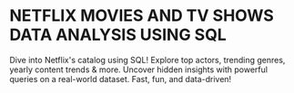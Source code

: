 # NETFLIX MOVIES AND TV SHOWS DATA ANALYSIS USING SQL
 Dive into Netflix's catalog using SQL! Explore top actors, trending genres, yearly content trends &amp; more. Uncover hidden insights with powerful queries on a real-world dataset. Fast, fun, and data-driven!
